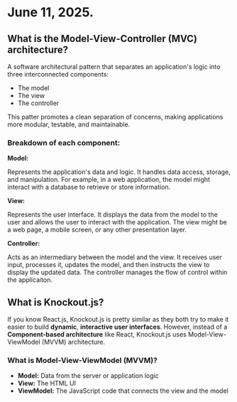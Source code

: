 # June 11, 2025.

## What is the Model-View-Controller (MVC) architecture?

A software architectural pattern that separates an application's logic into three interconnected components:
- The model
- The view
- The controller

This patter promotes a clean separation of concerns, making applications more modular, testable, and maintainable.

### Breakdown of each component:

**Model:**

Represents the application's data and logic. It handles data access, storage, and manipulation. For example, in a web application, the model might interact with a database to retrieve or store information.

**View:**

Represents the user interface. It displays the data from the model to the user and allows the user to interact with the application. The view might be a web page, a mobile screen, or any other presentation layer.

**Controller:**

Acts as an intermediary between the model and the view. It receives user input, processes it, updates the model, and then instructs the view to display the updated data. The controller manages the flow of control within the applicaiton.

## What is Knockout.js?

If you know React.js, Knockout.js is pretty similar as they both try to make it easier to build **dynamic**, **interactive user interfaces**. However, instead of a **Component-based architecture** like React, Knockout.js uses Model-View-ViewModel (MVVM) architecture.

### What is Model-View-ViewModel (MVVM)?

- **Model:** Data from the server or application logic
- **View:** The HTML UI
- **ViewModel:** The JavaScript code that connects the view and the model
